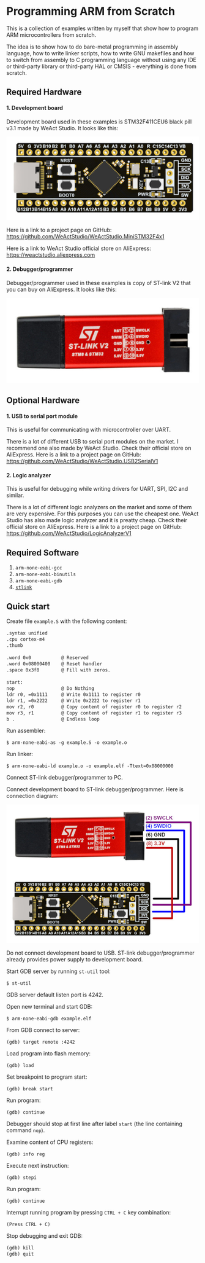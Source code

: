 # Programming ARM from Scratch

This is a collection of examples written by myself that show how to
program ARM microcontrollers from scratch.

The idea is to show how to do bare-metal programming in assembly language,
how to write linker scripts, how to write GNU makefiles and how to switch
from assembly to C programming language without using any IDE or third-party
library or third-party HAL or CMSIS - everything is done from scratch.

## Required Hardware

#### 1. Development board

Development board used in these examples is STM32F411CEU6 black pill v3.1
made by WeAct Studio. It looks like this:

![STM32F411CEU6 black pill](img/dev-board.jpg)

Here is a link to a project page on GitHub:
https://github.com/WeActStudio/WeActStudio.MiniSTM32F4x1

Here is a link to WeAct Studio official store on AliExpress:
https://weactstudio.aliexpress.com

#### 2. Debugger/programmer

Debugger/programmer used in these examples is copy of ST-link V2 that you can
buy on AliExpress. It looks like this:

![ST-link V2](img/st-link.jpg)

## Optional Hardware

#### 1. USB to serial port module

This is useful for communicating with microcontroller over UART.

There is a lot of different USB to serial port modules on the market.
I recommend one also made by WeAct Studio.
Check their official store on AliExpress.
Here is a link to a project page on GitHub:
https://github.com/WeActStudio/WeActStudio.USB2SerialV1

#### 2. Logic analyzer

This is useful for debugging while writing drivers for UART, SPI, I2C and similar.

There is a lot of different logic analyzers on the market and some of them
are very expensive.
For this purposes you can use the cheapest one.
WeAct Studio has also made logic analyzer and it is preatty cheap.
Check their official store on AliExpress.
Here is a link to a project page on GitHub:
https://github.com/WeActStudio/LogicAnalyzerV1

## Required Software

1.  `arm-none-eabi-gcc`
2.  `arm-none-eabi-binutils`
3.  `arm-none-eabi-gdb`
4.  [`stlink`](https://github.com/stlink-org/stlink)

## Quick start

Create file `example.S` with the following content:

    .syntax unified
    .cpu cortex-m4
    .thumb

    .word 0x0           @ Reserved
    .word 0x08000400    @ Reset handler
    .space 0x3f8        @ Fill with zeros.

    start:
    nop                 @ Do Nothing
    ldr r0, =0x1111     @ Write 0x1111 to register r0
    ldr r1, =0x2222     @ Write 0x2222 to register r1
    mov r2, r0          @ Copy content of register r0 to register r2
    mov r3, r1          @ Copy content of register r1 to register r3
    b .                 @ Endless loop


Run assembler:

    $ arm-none-eabi-as -g example.S -o example.o

Run linker:

    $ arm-none-eabi-ld example.o -o example.elf -Ttext=0x08000000

Connect ST-link debugger/programmer to PC.

Connect development board to ST-link debugger/programmer.
Here is connection diagram:

![Connection diagram](img/conn-diag.jpg)

Do not connect development board to USB.
ST-link debugger/programmer already provides power supply to development board.

Start GDB server by running `st-util` tool:

    $ st-util

GDB server default listen port is 4242.

Open new terminal and start GDB:

    $ arm-none-eabi-gdb example.elf

From GDB connect to server:

    (gdb) target remote :4242

Load program into flash memory:

    (gdb) load

Set breakpoint to program start:

    (gdb) break start

Run program:

    (gdb) continue

Debugger should stop at first line after label `start`
(the line containing command `nop`).

Examine content of CPU registers:

    (gdb) info reg

Execute next instruction:

    (gdb) stepi

Run program:

    (gdb) continue

Interrupt running program by pressing `CTRL + C` key combination:

    (Press CTRL + C)

Stop debugging and exit GDB:

    (gdb) kill
    (gdb) quit
